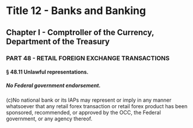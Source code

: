 
# Title 12 - Banks and Banking
## Chapter I - Comptroller of the Currency, Department of the Treasury
### PART 48 - RETAIL FOREIGN EXCHANGE TRANSACTIONS
#### § 48.11 Unlawful representations.
##### No Federal government endorsement.

(c)No national bank or its IAPs may represent or imply in any manner whatsoever that any retail forex transaction or retail forex product has been sponsored, recommended, or approved by the OCC, the Federal government, or any agency thereof.

